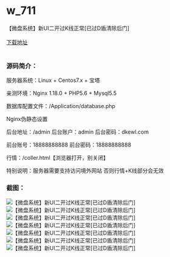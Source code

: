 # w_711
【微盘系统】新UI二开过K线正常[已过D盾清除后门]
<br/></br>
[下载地址](https://www.uuid2.com/711.html "下载地址")
<br/></br>
<h3>源码简介：</h3>
<p>服务器系统：Linux + Centos7.x + 宝塔<p>
<p>亲测环境：Nginx 1.18.0 + PHP5.6 + Mysql5.5<p>
<p>数据库配置文件：/Application/database.php<p>
<p>Nginx伪静态设置<p>
<p>后台地址：/admin
后台账户：admin
后台密码：dkewl.com<p>
<p>前台账号：18888888888
前台密码：18888888888<p>
<p>行情：/coller.html【浏览器打开，别关闭】<p>
<p>特别说明：服务器需要支持访问境外网站 否则行情+K线部分会无效<p>
<h3>截图：</h3>
<img src="https://www.uuid2.com/wp-content/uploads/img/202105/111e920343.jpg" alt="【微盘系统】新UI二开过K线正常[已过D盾清除后门]"><img src="https://www.uuid2.com/wp-content/uploads/img/202105/9585e4f696.jpg" alt="【微盘系统】新UI二开过K线正常[已过D盾清除后门]"><img src="https://www.uuid2.com/wp-content/uploads/img/202105/49eeb1f121.png" alt="【微盘系统】新UI二开过K线正常[已过D盾清除后门]"><img src="https://www.uuid2.com/wp-content/uploads/img/202105/f50098c698.jpg" alt="【微盘系统】新UI二开过K线正常[已过D盾清除后门]"><img src="https://www.uuid2.com/wp-content/uploads/img/202105/f50098c791.jpg" alt="【微盘系统】新UI二开过K线正常[已过D盾清除后门]"><img src="https://www.uuid2.com/wp-content/uploads/img/202105/4483fb5228.png" alt="【微盘系统】新UI二开过K线正常[已过D盾清除后门]"><img src="https://www.uuid2.com/wp-content/uploads/img/202105/d00bb29198.png" alt="【微盘系统】新UI二开过K线正常[已过D盾清除后门]">
